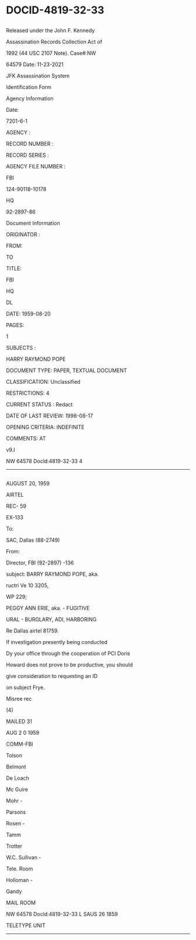 # DOCID-4819-32-33

##
Released under the John F. Kennedy

Assassination Records Collection Act of

1992 (44 USC 2107 Note). Case#:NW

64579 Date: 11-23-2021

JFK Assassination System

Identification Form

Agency Information

Date:

7201-6-1

AGENCY :

RECORD NUMBER :

RECORD SERIES :

AGENCY FILE NUMBER :

FBI

124-90118-10178

HQ

92-2897-86

Document Information

ORIGINATOR :

FROM:

TO

TITLE:

FBI

HQ

DL

DATE: 1959-08-20

PAGES:

1

SUBJECTS :

HARRY RAYMOND POPE

DOCUMENT TYPE: PAPER, TEXTUAL DOCUMENT

CLASSIFICATION: Unclassified

RESTRICTIONS: 4

CURRENT STATUS : Redact

DATE OF LAST REVIEW: 1998-08-17

OPENING CRITERIA: INDEFINITE

COMMENTS: AT

v9.I

NW 64578 Docld:4819-32-33
4

---

##
AUGUST 20, 1959

AIRTEL

REC- 59

EX-133

To:

SAC, Dallas (88-2749)

From:

Director, FBI (92-2897) -136

subject: BARRY RAYMOND POPE, aka.

ructri Ve 10 3205,

WP 229;

PEGGY ANN ERIE, aka. - FUGITIVE

URAL - BURGLARY, ADI, HARBORING

Re Dallas airtel 81759.

If investigation presently being conducted

Dy your office through the cooperation of PCI Doris

Howard does not prove to be productive, you should

give consideration to requesting an ID

on subject Frye.

Misree rec

(4)

MAILED 31

AUG 2 0 1959

COMM-FBI

Tolson

Belmont

De Loach

Mc Guire

Mohr -

Parsons

Rosen -

Tamm

Trotter

W.C. Sullivan -

Tele. Room

Holloman -

Gandy

MAIL ROOM

NW 64578 Docld:4819-32-33
L SAUS 26 1859

TELETYPE UNIT

---

